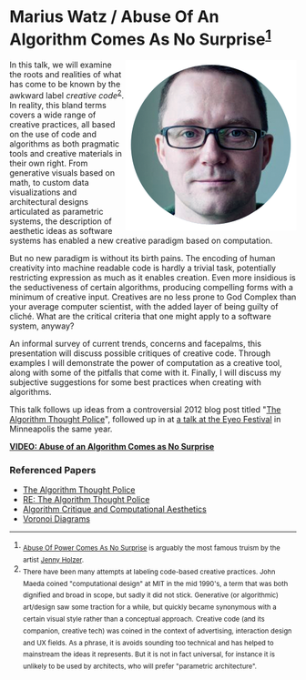 # Marius Watz / Abuse Of An Algorithm Comes As No Surprise<sup>[1](#footnote-1)</sup>

<img src="../../assets/MariusWatz.png" align="right">

In this talk, we will examine the roots and realities of what has come to be known by the awkward label *creative code*<sup>[2](#footnote-2)</sup>. In reality, this bland terms covers a wide range of creative practices, all based on the use of code and algorithms as both pragmatic tools and creative materials in their own right. From generative visuals based on math, to custom data visualizations and architectural designs articulated as parametric systems, the description of aesthetic ideas as software systems has enabled a new creative paradigm based on computation.

But no new paradigm is without its birth pains. The encoding of human creativity into machine readable code is hardly a trivial task, potentially restricting expression as much as it enables creation. Even more insidious is the seductiveness of certain algorithms, producing compelling forms with a minimum of creative input. Creatives are no less prone to God Complex than your average computer scientist, with the added layer of being guilty of cliché. What are the critical criteria that one might apply to a software system, anyway?

An informal survey of current trends, concerns and facepalms, this presentation will discuss possible critiques of creative code. Through examples I will demonstrate the power of computation as a creative tool, along with some of the pitfalls that come with it. Finally, I will discuss my subjective suggestions for some best practices when creating with algorithms.

This talk follows up ideas from a controversial 2012 blog post titled "[The Algorithm Thought Police](http://mariuswatz.com/mwatztumblrcom/the-algorithm-thought-police.html)", followed up in at [a talk at the Eyeo Festival](https://vimeo.com/46903693) in Minneapolis the same year.

**[VIDEO: Abuse of an Algorithm Comes as No Surprise](https://goo.gl/zAc2Ql)**

### Referenced Papers

- [The Algorithm Thought Police](http://mariuswatz.com/mwatztumblrcom/the-algorithm-thought-police.html)
- [RE: The Algorithm Thought Police](http://n-e-r-v-o-u-s.com/blog/?p=2262)
- [Algorithm Critique and Computational Aesthetics](https://vimeo.com/46903693)
- [Voronoi Diagrams](http://www.pi6.fernuni-hagen.de/downloads/publ/tr198.pdf)

---

1. <sub>[Abuse Of Power Comes As No Surprise](http://www.spencerart.ku.edu/exhibitions/radicalism/holzer.shtml) is arguably the most famous truism by the artist [Jenny Holzer](https://en.wikipedia.org/wiki/Jenny_Holzer).</sub>
2. <sub>There have been many attempts at labeling code-based creative practices. John Maeda coined "computational design" at MIT in the mid 1990's, a term that was both dignified and broad in scope, but sadly it did not stick. Generative (or algorithmic) art/design saw some traction for a while, but quickly became synonymous with a certain visual style rather than a conceptual approach.</sub>
<sub>Creative code (and its companion, creative tech) was coined in the context of advertising, interaction design and UX fields. As a phrase, it is avoids sounding too technical and has helped to mainstream the ideas it represents. But it is not in fact universal, for instance it is unlikely to be used by architects, who will prefer "parametric architecture".</sub>
